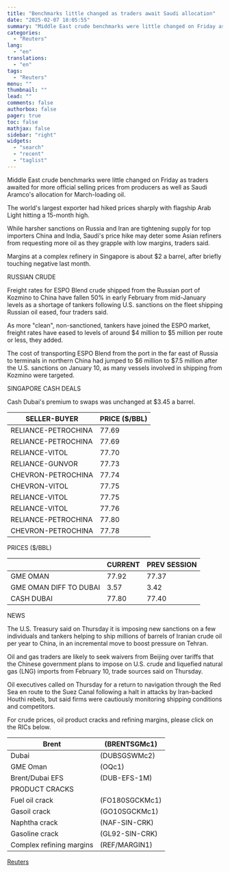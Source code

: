 ```yaml
---
title: "Benchmarks little changed as traders await Saudi allocation"
date: "2025-02-07 18:05:55"
summary: "Middle East crude benchmarks were little changed on Friday as traders awaited for more official selling prices from producers as well as Saudi Aramco's allocation for March-loading oil.The world's largest exporter had hiked prices sharply with flagship Arab Light hitting a 15-month high.While harsher sanctions on Russia and Iran are..."
categories:
  - "Reuters"
lang:
  - "en"
translations:
  - "en"
tags:
  - "Reuters"
menu: ""
thumbnail: ""
lead: ""
comments: false
authorbox: false
pager: true
toc: false
mathjax: false
sidebar: "right"
widgets:
  - "search"
  - "recent"
  - "taglist"
---
```


Middle East crude benchmarks were little changed on Friday as traders awaited for more official selling prices from producers as well as Saudi Aramco's allocation for March-loading oil.

The world's largest exporter had hiked prices sharply with flagship Arab Light hitting a 15-month high.

While harsher sanctions on Russia and Iran are tightening supply for top importers China and India, Saudi's price hike may deter some Asian refiners from requesting more oil as they grapple with low margins, traders said.

Margins at a complex refinery in Singapore is about $2 a barrel, after briefly touching negative last month.

RUSSIAN CRUDE

Freight rates for ESPO Blend crude shipped from the Russian port of Kozmino to China have fallen 50% in early February from mid-January levels as a shortage of tankers following U.S. sanctions on the fleet shipping Russian oil eased, four traders said.

As more "clean", non-sanctioned, tankers have joined the ESPO market, freight rates have eased to levels of around $4 million to $5 million per route or less, they added.

The cost of transporting ESPO Blend from the port in the far east of Russia to terminals in northern China had jumped to $6 million to $7.5 million after the U.S. sanctions on January 10, as many vessels involved in shipping from Kozmino were targeted.

SINGAPORE CASH DEALS

Cash Dubai's premium to swaps was unchanged at $3.45 a barrel.

| SELLER-BUYER | PRICE ($/BBL) |
| --- | --- |
| RELIANCE-PETROCHINA | 77.69 |
| RELIANCE-PETROCHINA | 77.69 |
| RELIANCE-VITOL | 77.70 |
| RELIANCE-GUNVOR | 77.73 |
| CHEVRON-PETROCHINA | 77.74 |
| CHEVRON-VITOL | 77.75 |
| RELIANCE-VITOL | 77.75 |
| RELIANCE-VITOL | 77.76 |
| RELIANCE-PETROCHINA | 77.80 |
| CHEVRON-PETROCHINA | 77.78 |

PRICES ($/BBL)

|  | CURRENT | PREV SESSION |
| --- | --- | --- |
| GME OMAN | 77.92 | 77.37 |
| GME OMAN DIFF TO DUBAI | 3.57 | 3.42 |
| CASH DUBAI | 77.80 | 77.40 |

NEWS

The U.S. Treasury said on Thursday it is imposing new sanctions on a few individuals and tankers helping to ship millions of barrels of Iranian crude oil per year to China, in an incremental move to boost pressure on Tehran.

Oil and gas traders are likely to seek waivers from Beijing over tariffs that the Chinese government plans to impose on U.S. crude and liquefied natural gas (LNG) imports from February 10, trade sources said on Thursday.

Oil executives called on Thursday for a return to navigation through the Red Sea en route to the Suez Canal following a halt in attacks by Iran-backed Houthi rebels, but said firms were cautiously monitoring shipping conditions and competitors.

For crude prices, oil product cracks and refining margins, please click on the RICs below.

| Brent | (BRENTSGMc1) |
| --- | --- |
| Dubai | (DUBSGSWMc2) |
| GME Oman | (OQc1) |
| Brent/Dubai EFS | (DUB-EFS-1M) |
| PRODUCT CRACKS |  |
| Fuel oil crack | (FO180SGCKMc1) |
| Gasoil crack | (GO10SGCKMc1) |
| Naphtha crack | (NAF-SIN-CRK) |
| Gasoline crack | (GL92-SIN-CRK) |
| Complex refining margins | (REF/MARGIN1) |

[Reuters](https://www.tradingview.com/news/reuters.com,2025:newsml_L1N3OY0AM:0-benchmarks-little-changed-as-traders-await-saudi-allocation/)
